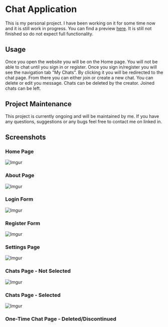 # Chat Application

This is my personal project. I have been working on it for some time now and it is still work in progress. You can find a preview [here](https://krisdevbg.github.io/chatApp/). It is still not finished so do not expect full functionality.

## Usage

Once you open the website you will be on the Home page. You will not be able to chat until you sign in or register. Once you sign in/register you will see the navigation tab "My Chats". By clicking it you will be redirected to the chat page. From there you can either join or create a new chat. You can delete or edit you message. Chats can be deleted by the creator. Joined chats can be left. 

## Project Maintenance

This project is currently ongoing and will be maintained by me. If you have any questions, suggestions or any bugs feel free to contact me on linked in.

## Screenshots

### Home Page
![Imgur](https://imgur.com/iCr5E70.png)

### About Page
![Imgur](https://imgur.com/NEr0NYn.png)

### Login Form
![Imgur](https://imgur.com/vhQS22o.png)

### Register Form
![Imgur](https://imgur.com/o6eyurf.png)

### Settings Page
![Imgur](https://imgur.com/9gp5i67.png)

### Chats Page - Not Selected
![Imgur](https://imgur.com/hj4WcCw.png)

### Chats Page - Selected
![Imgur](https://imgur.com/UgHb3Ho.png)

### One-Time Chat Page - Deleted/Discontinued
